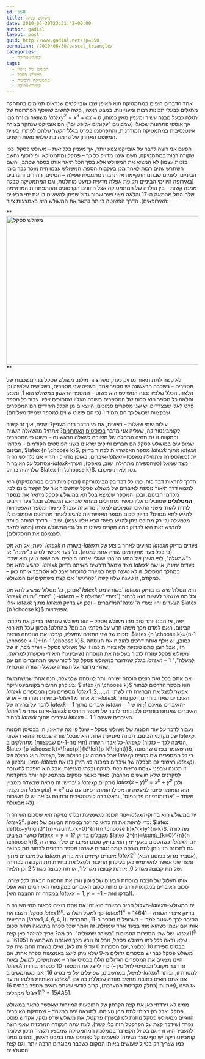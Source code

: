 ```yaml
---
id: 550
title: משולש פסקל
date: 2010-06-30T23:31:42+00:00
author: gadial
layout: post
guid: http://www.gadial.net/?p=550
permalink: /2010/06/30/pascal_triangle/
categories:
  - קומבינטוריקה
tags:
  - הבינום של ניוטון
  - משולש פסקל
  - מתמטיקה תיכונית
  - קומבינטוריקה
---
```

אחד הדברים היפים במתמטיקה הוא האופן שבו אובייקטים שנראים תמימים בהתחלה מתגלים כבעלי תכונות רבות ומעניינות. במבט ראשון, קשה לחשוב שאוסף הפתרונות של משוואה מוזרה כמו $latex y^{2}=x^{3}+ax+b$ יתגלה כבעל מבנה עשיר ומעניין מאין כמוהו, אך אוספי פתרונות שכאלו (שמכונים "עקומים אליפטיים") הם אובייקט שנחקר בצורה אינטנסיבית במתמטיקה המודרנית, והתפרסמו בפרט בגלל הקשר שלהם לפתרון בעיית המשפט האחרון של פרמה בת שלוש מאות השנים.

הפעם אני רוצה לדבר על אובייקט צנוע יותר, אך מעניין בכל זאת &#8211; משולש פסקל. כפי שקורה רבות במתמטיקה, השם איננו מדויק כל כך &#8211; פסקל (מתמטיקאי ופילוסוף נחשב בזכות עצמו) לא המציא את המשולש אלא בסך הכל תיאר אותו בספר שכתב, והשם השתרש שנים רבות לאחר מכן בעקבות הספר. המשולש עצמו היה מוכר כבר בימי הביניים, לעמים שבהם התקיימה אז תרבות מתמטית פעילה &#8211; הסינים, ההודים והערבים (באירופה היו ימי הביניים תקופת אפלה מדעית כמעט מוחלטת, וגם המתמטיקה סבלה ממנה קשות &#8211; בין הולדה של המתמטיקה אצל היוונים הקדמונים וההתפתחות המדהימה שלה החל מהמאה ה-17 והלאה מצוי פער שחור גדול שניתן להאשים בו את ימי הביניים האירופאים). הדרך הפשוטה ביותר לתאר את המשולש היא באמצעות ציור:

**<img class="alignnone" title="משולש פסקל" src="http://upload.wikimedia.org/wikipedia/commons/thumb/f/f6/Pascal%27s_triangle_5.svg/540px-Pascal%27s_triangle_5.svg.png" alt="משולש פסקל" width="540" height="389" />  
** 

לא קשה לתת תיאור מדויק כעת, משהציור מולנו. משולש פסקל בנוי משכבות של מספרים &#8211; בשכבה הראשונה יש מספר אחד, בשניה שני מספרים, בשלישית שלושה וכן הלאה. הכלל שלפיו נבנה המשולש הוא פשוט &#8211; המספר הראשון במשולש הוא 1, ומכאן והלאה כל מספר הוא סכום של המספרים בשורה מעליו שסמוכים אליו. עבור כל מספר פרט לאלו שבצדדים יש שני מספרים סמוכים; היוצאים מן הכלל היחידים הם המספרים שבקצוות שבשל כך הם תמיד 1 (כי הם פשוט שווים למספר שמייד מעליהם).

עולות שתי שאלות &#8211; ראשית, את מי הדבר הזה מעניין? ושנית, איך זה קשור לקומבינטוריקה, שעליה אני מדבר [בפוסטים](http://www.gadial.net/?p=534) [האחרונים](http://www.gadial.net/?p=543)? אתחיל מהשאלה השניה ובתקווה זו גם תהיה התחלה של תשובה לשאלה הראשונה &#8211; פשוט כי המספרים שמופיעים במשולש פסקל הם חברים ותיקים שראינו בשני הפוסטים הקודמים &#8211; מקדמי הבינום, $latex {n \choose k}$, מספר האפשרויות לבחור בדיוק $latex k$ מתוך $latex n$ איברים. באופן מדוייק יותר &#8211; אם נלך לשורה ה-$latex n$-ית (כשהספירה מתחילה מאפס) ונסתכל על האיבר ה-$latex k$-י מצד שמאל (כשהספירה מתחילה, שוב, מאפס), הערך שלו יהיה בדיוק $latex {n \choose k}$. נסו ולא תתאכזבו.

הדרך להראות דבר כזה, כמו כל דבר בקומבינטוריקה (ובמקומות רבים במתמטיקה) היא למצוא דרך תיאור נוספת לאיברים של משולש פסקל שתשפוך אור על הקשר בינם לבין מקדמי הבינום. ובכן, המספר שנמצא בכל תא במשולש פסקל מתאר את **מספר המסלולים** שמובילים אליו כאשר מתחילים מהתא שבראש המשולש ובכל צעד חייבים לרדת לאחד משני התאים הסמוכים למטה. מדוע זה עובד? כי מהו מספר האפשרויות להגיע לתא מסוים? בדיוק סכום מספר האפשרויות להגיע לאחד מהתאים שסמוכים לו מלמעלה (כי רק מתוכם ניתן להגיע בצעד הבא אליו עצמו). שוב &#8211; הדרך הנוחה ביותר להרגיש זאת היא לבדוק כמה מקרים פשוטים על גבי המשולש עצמו (ממש לתאר לעצמכם את המסלולים).

כעת, אל תא מס' $latex k$ בשורה ה-$latex n$ מגיעים לאחר ביצוע של $latex n$ צעדים בדיוק (כי בכל צעד מתקדמים שורה אחת למטה). כל צעד אפשר לסווג כ"ימינה" או כ"שמאלה", לפי השכן של התא הנוכחי שאליו אנחנו הולכים. מה שאני טוען הוא שכדי להגיע לתא מס' $latex k$ מצד שמאל נדרשים מאיתנו בדיוק $latex k$ צעדים ימינה, אי שם במהלך המסלול. זו לא טענה קשה במיוחד להוכחה אבל לא אסתבך איתה כאן &#8211; כמקודם, זו טענה שלא קשה "להרגיש" אם קצת משחקים עם המשולש.

אם כן, כל מסלול שמגיע לתא מס' $latex k$ בשורה מס' $latex n$ הוא מסלול שיש בו בדיוק $latex k$ צעדי "ימינה" (ו-$latex n-k$ צעדי "שמאלה") וכל מה שנשאר לעשות הוא לבחור אילו $latex k$ מתוך $latex n$ הצעדים יהיו צעדי ה"ימינה"המדוברים &#8211; ולכן יש בדיוק $latex {n \choose k}$ אפשרויות.

יפה, אז הבנו יותר טוב מהו משולש פסקל &#8211; הוא משולש שמתאר בדיוק את מקדמי הבינום. האם למדנו מכך משהו חדש על מקדמי הבינום? בהחלט! מכיוון שכל תא הוא סכום של שני התאים שמעליו, קיבלנו את הנוסחה הבאה: $latex {n \choose k}={n-1 \choose k-1}+{n-1 \choose k}$. כמובן, יש אלף ואחת דרכים להוכיח את הנוסחה הזו; אבל רובן סתם טכניות ולא ציוריות כמו זו של משולש פסקל &#8211; ויותר מכך, זו של משולש פסקל עוזרת לזכור בעל פה את הנוסחה (ש-בינינו? היא די מכוערת למראה). בגלל שמדובר במשולש פסקל קל לזכור ששני המחוברים הם עם $latex n-1$ "למעלה", שהרי מדובר על השורה שמעל השורה הנוכחית.

אם אתם בכל זאת רוצים הוכחה ישירה יותר לנוסחה שלמעלה, הנה אחת שמשתמשת בעיקרון החיבור בקומבינטוריקה: $latex {n \choose k}$ הוא מספר הדרכים לבחור $latex k$ מספרים מבין המספרים $latex 1,2,\dots,n$. אפשר לפצל את הבחירה הזו לשתי בחירות נפרדות &#8211; או ש-$latex 1$ הוא אחד מ-$latex k$ האיברים שאנו בוחרים, ולכן נותר לדבר על בחירה של $latex k-1$ איברים מתוך $latex n-1$ האיברים שאינם 1; או ש-$latex 1$ איננו אחד מ-$latex k$ האיברים שאנחנו בוחרים ולכן נותר לדבר על מספר הדרכים לבחור $latex k$ איברים מתוך $latex n-1$ האיברים שאינם 1.

נעבור לדבר על עוד תכונות של משולש פסקל &#8211; שעל פי מה שראינו, הן בבסיסן תכונות של מקדמי הבינום. תכונה מעניינת אחת היא שבכל שורה שמספרה הוא ראשוני $latex p$, כל אברי השורה (חוץ מה-1-ים שבקצוות) מתחלקים ב-$latex p$ (הסיבה לכך &#8211; כזכור, $latex {p \choose k}=\frac{p!}{k!\left(p-k!\right)}$, מה שאומר בפרט שהמונה הוא כפולה של $latex p$, אבל במכנה אין כפולות של $latex p$ כי כל המספרים שם קטנים ממנו, ומכיוון ש-$latex p$ ראשוני גם מכפלה של איברים במכנה לא תיתן לנו את $latex p$). זו תכונה שבפני עצמה נראית בלתי מזיקה ובלתי מעניינת, אבל היא הופכת לחשובה מאוד כאשר עוסקים במתמטיקה יותר מתקדמת (לסקרנים שלא חוששים מהרבה ג'יבריש: זה מראה שבשדה ממציין $latex p$ מתקיים $latex \left(x+y\right)^{p}=x^{p}+y^{p}$ ולכן הפונקציה $latex \varphi\left(x\right)=x^{p}$ היא הומומורפיזם; למעשה זה אפילו הומומורפיזם עם שם מיוחד &#8211; "אנדומורפיזם פרובניוס", ובאלגברה קומוטטיבית ובתורת גלואה יש לו חשיבות לא מבוטלת).

עוד תכונה משעשעת ובלתי מזיקה היא שסכום השורה ה-$latex n$-ית במשולש הוא בדיוק $latex 2^{n}$. כדי לראות את זה כדאי להיזכר בנוסחת הבינום של ניוטון: $latex \left(x+y\right)^{n}=\sum\_{k=0}^{n}{n \choose k}x^{k}y^{n-k}$. מה קורה כאשר מציבים $latex x=y=1$? מקבלים בדיוק $latex 2^{n}=\sum\_{k=0}^{n}{n \choose k}$, כשהסכום באגף ימין הוא בדיוק סכום האיברים של השורה ה-$latex n$-ית. גם לתכונה הזו ניתן לתת הוכחה קומבינטורית ישירה: מספר הדרכים לבחור תת קבוצה של איברים מתוך $latex n$ איברים קיימים היא בדיוק $latex 2^{n}$ (אסביר מדוע בפוסט הבא), ומצד שני אפשר להשתמש כאן בעיקרון החיבור ולפצל את בחירת תת הקבוצה לבחירה של תת קבוצה מגודל 0, או תת קבוצה מגודל 1, או תת קבוצה מגודל 2 וכן הלאה.

אותו תעלול של הצבה בנוסחת הבינום של ניוטון נותן את התכונה הבאה: לכל שורה, סכום האיברים במקומות הזוגיים פחות סכום האיברים במקומות האי זוגיים הוא אפס (במקרה זה ההצבה היא $latex x=1,y=-1$ &#8211; בדקו זאת!).

תעלול חביב במיוחד הוא זה: אם אתם רוצים לראות מהי השורה ה-$latex n$-ית במשולש פסקל, חשבו את $latex 11^{n}$. כך למשל תגלו ש-$latex 11^{4}=14641$ &#8211; בדיוק איברי השורה הרביעית ($latex 1,4,6,4,1$). הסיבה לכך פשוטה למדי &#8211; כשכופלים מספר ב-11, מחברים אותו עם עצמו כשהוא מוזז בצעד אחד שמאלה. זה אומר שכל ספרה בתוצאה תהיה סכום של שתי הספרות הסמוכות "בשורה שמעליה". רק מה? צריך להיזהר כאן קצת. $latex 11^{5}=161051$ שלא נראה כלל כמו משולש פסקל, אבל זה נובע מכך שאנחנו משתמשים בבסיס ספירה 10 (כלומר, עם הספרות 0 עד 9 ותו לא), ואילו בשורה החמישית של משולש פסקל כבר יש מספרים גדולים מ-9 שלא ניתן לייצג באמצעות ספרה אחת. אם היינו מציגים את המספרים הגדולים הללו בבסיס אחר &#8211; משתמשים, למשל, באות $latex A$ כדי לייצג את המספר 10 כספרה בודדת (זה דבר מקובל ולגיטימי לחלוטין &#8211; למשל, במחשבים, שפועלים על פי בסיס 16, אכן משתמשים ב-$latex A$ למטרה זו, וביתר האותיות הלטיניות עד $latex F$. אם אתם רואים כתובת מחשב מוזרה שכוללת בה גם אותיות (כחלק מקריסת המערכת), קרוב לודאי שאתם רואים מספר בבסיס 16), אז היינו מקבלים $latex 11^{5}=15AA51$.

ממש לא גירדתי כאן את קצה הקרחון של התופעות המוזרות שאפשר לתאר במשולש פסקל, אבל רק רציתי לתת מהן טעימה. לתוצאה יפה במיוחד &#8211; שמחיקת האיברים הזוגיים ממשולש פסקל נותנת לנו (בערך) פרקטל, את משולש שרפינסקי, אקדיש פוסט נפרד (שידבר קצת על הפרקטל הזה בלי קשר). לעת עתה הנקודה המרכזית שאני רוצה להעביר היא זו &#8211; גם בטיול הקצרצר בממלכת המתמטיקה שמבצע תלמיד תיכון שלומד קומבינטוריקה יש נוף עוצר נשימה. לפעמים קל לפספס אותו במבט ראשון, ונהנים ממנו כמו שצריך רק בטיול שעושים באותו המקום כשכבר מבוגרים הרבה יותר, וגם קצת נוסטלגיים.
